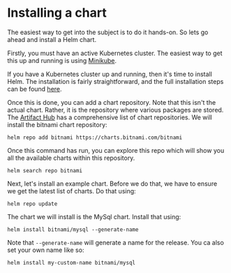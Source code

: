 # Installing a chart

The easiest way to get into the subject is to do it hands-on. So lets go ahead and install a Helm chart.

Firstly, you must have an active Kubernetes cluster. The easiest way to get this up and running is using [Minikube](https://minikube.sigs.k8s.io/docs/start/).

If you have a Kubernetes cluster up and running, then it's time to install Helm. The installation is fairly straightforward, and the full installation steps can be found [here](https://helm.sh/docs/intro/install/).

Once this is done, you can add a chart repository. Note that this isn't the actual chart. Rather, it is the repository where various packages are stored. The [Artifact Hub](https://artifacthub.io/packages/search?kind=0) has a comprehensive list of chart repositories. We will install the bitnami chart repository:

```
helm repo add bitnami https://charts.bitnami.com/bitnami
```

Once this command has run, you can explore this repo which will show you all the available charts within this repository.

```
helm search repo bitnami
```

Next, let's install an example chart. Before we do that, we have to ensure we get the latest list of charts. Do that using:

```
helm repo update 
```

The chart we will install is the MySql chart. Install that using:

```
helm install bitnami/mysql --generate-name
```

Note that ```--generate-name``` will generate a name for the release. You ca also set your own name like so:

```
helm install my-custom-name bitnami/mysql
```